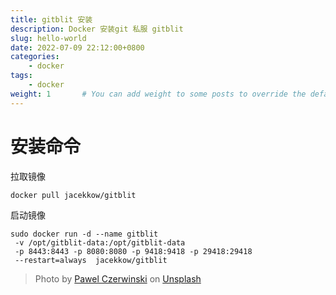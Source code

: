 ```yaml
---
title: gitblit 安装
description: Docker 安装git 私服 gitblit
slug: hello-world
date: 2022-07-09 22:12:00+0800
categories:
    - docker
tags:
    - docker
weight: 1       # You can add weight to some posts to override the default sorting (date descending)
---
```

# 安装命令

拉取镜像
```
docker pull jacekkow/gitblit
```

启动镜像
```
sudo docker run -d --name gitblit 
 -v /opt/gitblit-data:/opt/gitblit-data
 -p 8443:8443 -p 8080:8080 -p 9418:9418 -p 29418:29418 
 --restart=always  jacekkow/gitblit

```

> Photo by [Pawel Czerwinski](https://unsplash.com/@pawel_czerwinski) on [Unsplash](https://unsplash.com/)